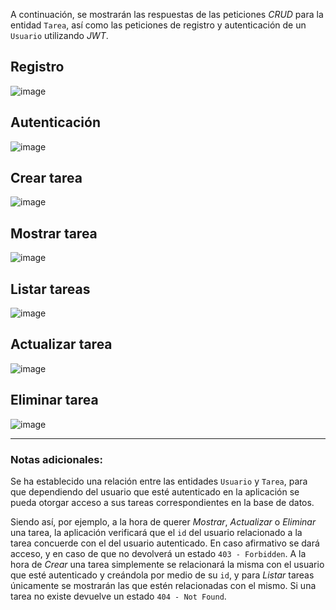 A continuación, se mostrarán las respuestas de las peticiones
*CRUD* para la entidad `Tarea`, así como las peticiones de 
registro y autenticación de un `Usuario` utilizando *JWT*.

## Registro
![image](https://github.com/user-attachments/assets/6ae04464-8b05-455c-80f7-7b626125f2f7)

## Autenticación
![image](https://github.com/user-attachments/assets/4b2e6c04-1325-4c4f-ad26-8f55089c4961)

## Crear tarea
![image](https://github.com/user-attachments/assets/c28ad0f9-e0e6-49fc-8d73-3d0e97fd74ae)

## Mostrar tarea
![image](https://github.com/user-attachments/assets/171445c8-f056-4769-8cb1-cc016091b444)

## Listar tareas
![image](https://github.com/user-attachments/assets/17da3155-e0cb-4184-aaa9-3e5ddc86155f)

## Actualizar tarea
![image](https://github.com/user-attachments/assets/27e149c1-af14-40ba-95ac-e188a57f0589)

## Eliminar tarea
![image](https://github.com/user-attachments/assets/bd57a784-6227-428f-8869-b5f9c91e714f)

---

### Notas adicionales:
Se ha establecido una relación entre las entidades `Usuario` y `Tarea`, para que dependiendo del usuario que esté autenticado en la aplicación se pueda otorgar acceso a sus tareas correspondientes en la base de datos.

Siendo así, por ejemplo, a la hora de querer *Mostrar*, *Actualizar* o *Eliminar* una tarea, la aplicación verificará que el `id` del usuario relacionado a la tarea concuerde con el del usuario autenticado. En caso afirmativo se dará acceso, y en caso de que no devolverá un estado `403 - Forbidden`. A la hora de *Crear* una tarea simplemente se relacionará la misma con el usuario que esté autenticado y creándola por medio de su `id`, y para *Listar* tareas únicamente se mostrarán las que estén relacionadas con el mismo. Si una tarea no existe devuelve un estado `404 - Not Found`.
